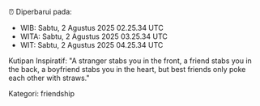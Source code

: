 ⏰ Diperbarui pada:
- WIB: Sabtu, 2 Agustus 2025 02.25.34 UTC
- WITA: Sabtu, 2 Agustus 2025 03.25.34 UTC
- WIT: Sabtu, 2 Agustus 2025 04.25.34 UTC

Kutipan Inspiratif:
"A stranger stabs you in the front, a friend stabs you in the back, a boyfriend stabs you in the heart, but best friends only poke each other with straws."


Kategori: friendship

